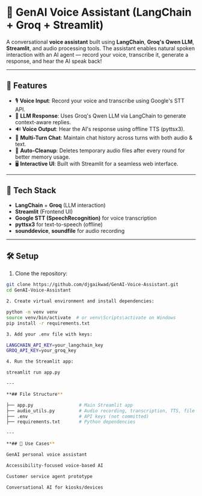 # 🧠 GenAI Voice Assistant (LangChain + Groq + Streamlit)

A conversational **voice assistant** built using **LangChain**, **Groq's Qwen LLM**, **Streamlit**, and audio processing tools. The assistant enables natural spoken interaction with an AI agent — record your voice, transcribe it, generate a response, and hear the AI speak back!

---

## 🎯 Features

- 🎙️ **Voice Input**: Record your voice and transcribe using Google's STT API.
- 🧠 **LLM Response**: Uses Groq's Qwen LLM via LangChain to generate context-aware replies.
- 🔊 **Voice Output**: Hear the AI's response using offline TTS (pyttsx3).
- 🔁 **Multi-Turn Chat**: Maintain chat history across turns with both audio & text.
- 🧹 **Auto-Cleanup**: Deletes temporary audio files after every round for better memory usage.
- 🖥️ **Interactive UI**: Built with Streamlit for a seamless web interface.

---

## 🚀 Tech Stack

- **LangChain** + **Groq** (LLM interaction)
- **Streamlit** (Frontend UI)
- **Google STT (SpeechRecognition)** for voice transcription
- **pyttsx3** for text-to-speech (offline)
- **sounddevice**, **soundfile** for audio recording

---

## 🛠️ Setup

1. Clone the repository:

```bash
git clone https://github.com/djgaikwad/GenAI-Voice-Assistant.git
cd GenAI-Voice-Assistant

2. Create virtual environment and install dependencies:

python -m venv venv
source venv/bin/activate  # or venv\Scripts\activate on Windows
pip install -r requirements.txt

3. Add your .env file with keys:

LANGCHAIN_API_KEY=your_langchain_key
GROQ_API_KEY=your_groq_key

4. Run the Streamlit app:

streamlit run app.py

---

**## File Structure**

├── app.py                 # Main Streamlit app
├── audio_utils.py         # Audio recording, transcription, TTS, file cleanup
├── .env                   # API keys (not committed)
├── requirements.txt       # Python dependencies

---

**## 📌 Use Cases**

GenAI personal voice assistant

Accessibility-focused voice-based AI

Customer service agent prototype

Conversational AI for kiosks/devices


